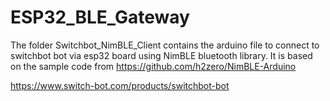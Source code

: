 # ESP32_BLE_Gateway

The folder Switchbot_NimBLE_Client contains the arduino file to connect to switchbot bot via esp32 board using NimBLE bluetooth library. 
It is based on the sample code from https://github.com/h2zero/NimBLE-Arduino

https://www.switch-bot.com/products/switchbot-bot
